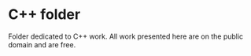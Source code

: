 # C++ folder

Folder dedicated to C++ work. All work presented here are on the public domain and are free.

